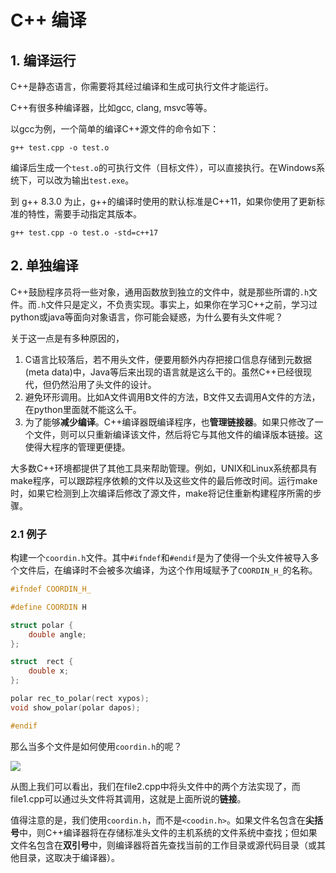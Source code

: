 # C++ 编译

## 1. 编译运行
C++是静态语言，你需要将其经过编译和生成可执行文件才能运行。

C++有很多种编译器，比如gcc, clang, msvc等等。

以gcc为例，一个简单的编译C++源文件的命令如下：
```
g++ test.cpp -o test.o
```
编译后生成一个`test.o`的可执行文件（目标文件），可以直接执行。在Windows系统下，可以改为输出`test.exe`。

到 g++ 8.3.0 为止，g++的编译时使用的默认标准是C++11，如果你使用了更新标准的特性，需要手动指定其版本。
```
g++ test.cpp -o test.o -std=c++17
```

## 2. 单独编译
C++鼓励程序员将一些对象，通用函数放到独立的文件中，就是那些所谓的`.h`文件。而`.h`文件只是定义，不负责实现。事实上，如果你在学习C++之前，学习过python或java等面向对象语言，你可能会疑惑，为什么要有头文件呢？

关于这一点是有多种原因的，
1. C语言比较落后，若不用头文件，便要用额外内存把接口信息存储到元数据(meta data)中，Java等后来出现的语言就是这么干的。虽然C++已经很现代，但仍然沿用了头文件的设计。
2. 避免环形调用。比如A文件调用B文件的方法，B文件又去调用A文件的方法，在python里面就不能这么干。
3. 为了能够**减少编译**。C++编译器既编译程序，也**管理链接器**。如果只修改了一个文件，则可以只重新编译该文件，然后将它与其他文件的编译版本链接。这使得大程序的管理更便捷。

大多数C++环境都提供了其他工具来帮助管理。例如，UNIX和Linux系统都具有make程序，可以跟踪程序依赖的文件以及这些文件的最后修改时间。运行make时，如果它检测到上次编译后修改了源文件，make将记住重新构建程序所需的步骤。

### 2.1 例子
构建一个`coordin.h`文件。其中`#ifndef`和`#endif`是为了使得一个头文件被导入多个文件后，在编译时不会被多次编译，为这个作用域赋予了`COORDIN_H_`的名称。
```cpp
#ifndef COORDIN_H_ 

#define COORDIN H

struct polar {
    double angle;
};

struct  rect {
    double x;
};

polar rec_to_polar(rect xypos);
void show_polar(polar dapos);

#endif
```

那么当多个文件是如何使用`coordin.h`的呢？

![](https://i.loli.net/2019/03/15/5c8b8aa0e2bbc.png)


从图上我们可以看出，我们在file2.cpp中将头文件中的两个方法实现了，而file1.cpp可以通过头文件将其调用，这就是上面所说的**链接**。

值得注意的是，我们使用`coordin.h`，而不是`<coodin.h>`。如果文件名包含在**尖括号**中，则C++编译器将在存储标准头文件的主机系统的文件系统中查找；但如果文件名包含在**双引号**中，则编译器将首先查找当前的工作目录或源代码目录（或其他目录，这取决于编译器）。

